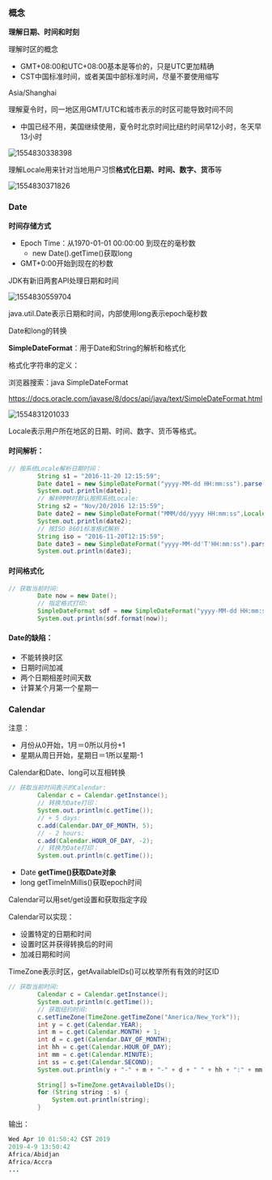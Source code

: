 ### 概念

**理解日期、时间和时刻**

理解时区的概念

- GMT+08:00和UTC+08:00基本是等价的，只是UTC更加精确
- CST中国标准时间，或者美国中部标准时间，尽量不要使用缩写

Asia/Shanghai

理解夏令时，同一地区用GMT/UTC和城市表示的时区可能导致时间不同

- 中国已经不用，美国继续使用，夏令时北京时间比纽约时间早12小时，冬天早13小时

![1554830338398](C:\Users\Administrator\AppData\Roaming\Typora\typora-user-images\1554830338398.png)

理解Locale用来针对当地用户习惯**格式化日期、时间、数字、货币**等

![1554830371826](C:\Users\Administrator\AppData\Roaming\Typora\typora-user-images\1554830371826.png)

### Date

**时间存储方式**

- Epoch Time：从1970-01-01 00:00:00 到现在的毫秒数
  - new Date().getTime()获取long
- GMT+0:00开始到现在的秒数

JDK有新旧两套API处理日期和时间

![1554830559704](C:\Users\Administrator\AppData\Roaming\Typora\typora-user-images\1554830559704.png)

java.util.Date表示日期和时间，内部使用long表示epoch毫秒数

Date和long的转换

**SimpleDateFormat**：用于Date和String的解析和格式化

格式化字符串的定义：

浏览器搜索：java SimpleDateFormat

https://docs.oracle.com/javase/8/docs/api/java/text/SimpleDateFormat.html

![1554831201033](C:\Users\Administrator\AppData\Roaming\Typora\typora-user-images\1554831201033.png)

Locale表示用户所在地区的日期、时间、数字、货币等格式。

#### 时间解析：

```java
// 按系统Locale解析日期时间：
		String s1 = "2016-11-20 12:15:59";
		Date date1 = new SimpleDateFormat("yyyy-MM-dd HH:mm:ss").parse(s1);
		System.out.println(date1);
		// 解析MMM时默认按照系统Locale:
		String s2 = "Nov/20/2016 12:15:59";
		Date date2 = new SimpleDateFormat("MMM/dd/yyyy HH:mm:ss",Locale.US).parse(s2);
		System.out.println(date2);
		// 按ISO 8601标准格式解析：
		String iso = "2016-11-20T12:15:59";
		Date date3 = new SimpleDateFormat("yyyy-MM-dd'T'HH:mm:ss").parse(iso);
		System.out.println(date3);
```

#### 时间格式化

```java
// 获取当前时间:
		Date now = new Date();
		// 指定格式打印:
		SimpleDateFormat sdf = new SimpleDateFormat("yyyy-MM-dd HH:mm:ss");
		System.out.println(sdf.format(now));
```

#### **Date的缺陷：**

- 不能转换时区
- 日期时间加减
- 两个日期相差时间天数
- 计算某个月第一个星期一

### Calendar

注意：

- 月份从0开始，1月＝0所以月份+1
- 星期从周日开始，星期日＝1所以星期-1

Calendar和Date、long可以互相转换

```java
// 获取当前时间表示的Calendar:
		Calendar c = Calendar.getInstance();
		// 转换为Date打印：
		System.out.println(c.getTime());
		// + 5 days:
		c.add(Calendar.DAY_OF_MONTH, 5);
		// - 2 hours:
		c.add(Calendar.HOUR_OF_DAY, -2);
		// 转换为Date打印：
		System.out.println(c.getTime());
```



- Date **getTime()获取Date对象**
- long getTimeInMillis()获取epoch时间

Calendar可以用set/get设置和获取指定字段

Calendar可以实现：

* 设置特定的日期和时间
* 设置时区并获得转换后的时间
* 加减日期和时间

TimeZone表示时区，getAvailableIDs()可以枚举所有有效的时区ID

```java
// 获取当前时间:
		Calendar c = Calendar.getInstance();
		System.out.println(c.getTime());
		// 获取纽约时间:
		c.setTimeZone(TimeZone.getTimeZone("America/New_York"));
		int y = c.get(Calendar.YEAR);
		int m = c.get(Calendar.MONTH) + 1;
		int d = c.get(Calendar.DAY_OF_MONTH);
		int hh = c.get(Calendar.HOUR_OF_DAY);
		int mm = c.get(Calendar.MINUTE);
		int ss = c.get(Calendar.SECOND);
		System.out.println(y + "-" + m + "-" + d + " " + hh + ":" + mm + ":" + ss);
		
		String[] s=TimeZone.getAvailableIDs();
		for (String string : s) {
			System.out.println(string);
		}
```

输出：

```java
Wed Apr 10 01:50:42 CST 2019
2019-4-9 13:50:42
Africa/Abidjan
Africa/Accra
...
```

